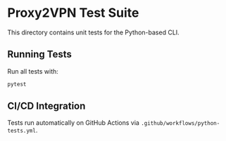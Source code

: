 # Proxy2VPN Test Suite

This directory contains unit tests for the Python-based CLI.

## Running Tests

Run all tests with:

```bash
pytest
```

## CI/CD Integration

Tests run automatically on GitHub Actions via `.github/workflows/python-tests.yml`.
